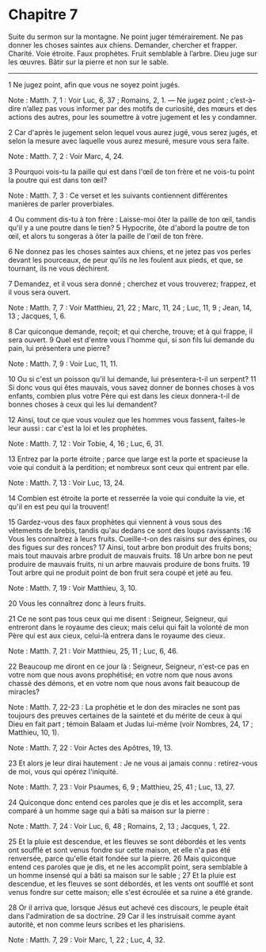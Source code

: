 # Chapitre 7

Suite du sermon sur la montagne.
Ne point juger témérairement.
Ne pas donner les choses saintes aux chiens.
Demander, chercher et frapper.
Charité.
Voie étroite.
Faux prophètes.
Fruit semblable à l’arbre.
Dieu juge sur les œuvres.
Bâtir sur la pierre et non sur le sable.

***

1 Ne jugez point, afin que vous ne soyez point jugés.

<span class="bible-note">Note : </span> Matth. 7, 1 : Voir Luc, 6, 37 ; Romains, 2, 1. ― Ne jugez point ; c’est-à-dire n’allez pas vous informer par des motifs de curiosité, des mœurs et des actions des autres, pour les soumettre à votre jugement et les y condamner.

2 Car d'après le jugement selon lequel vous aurez jugé, vous serez jugés, et selon la mesure avec laquelle vous aurez mesuré, mesure vous sera faite.

<span class="bible-note">Note : </span> Matth. 7, 2 : Voir Marc, 4, 24.

3 Pourquoi vois-tu la paille qui est dans l'œil de ton frère et ne vois-tu point la poutre qui est dans ton œil?

<span class="bible-note">Note : </span> Matth. 7, 3 : Ce verset et les suivants contiennent différentes manières de parler proverbiales.

4 Ou comment dis-tu à ton frère : Laisse-moi ôter la paille de ton œil, tandis qu'il y a une poutre dans le tien? 5 Hypocrite, ôte d'abord la poutre de ton œil, et alors tu songeras à ôter la paille de l'œil de ton frère.


6 Ne donnez pas les choses saintes aux chiens, et ne jetez pas vos perles devant les pourceaux, de peur qu'ils ne les foulent aux pieds, et que, se tournant, ils ne vous déchirent.


7 Demandez, et il vous sera donné ; cherchez et vous trouverez; frappez, et il vous sera ouvert.

<span class="bible-note">Note : </span> Matth. 7, 7 : Voir Matthieu, 21, 22 ; Marc, 11, 24 ; Luc, 11, 9 ; Jean, 14, 13 ; Jacques, 1, 6.

8 Car quiconque demande, reçoit; et qui cherche, trouve; et à qui frappe, il sera ouvert. 9 Quel est d'entre vous l'homme qui, si son fils lui demande du pain, lui présentera une pierre?

<span class="bible-note">Note : </span> Matth. 7, 9 : Voir Luc, 11, 11.

10 Ou si c'est un poisson qu'il lui demande, lui présentera-t-il un serpent? 11 Si donc vous qui êtes mauvais, vous savez donner de bonnes choses à vos enfants, combien plus votre Père qui est dans les cieux donnera-t-il de bonnes choses à ceux qui les lui demandent?


12 Ainsi, tout ce que vous voulez que les hommes vous fassent, faites-le leur aussi : car c'est la loi et les prophètes.

<span class="bible-note">Note : </span> Matth. 7, 12 : Voir Tobie, 4, 16 ; Luc, 6, 31.


13 Entrez par la porte étroite ; parce que large est la porte et spacieuse la voie qui conduit à la perdition; et nombreux sont ceux qui entrent par elle.

<span class="bible-note">Note : </span> Matth. 7, 13 : Voir Luc, 13, 24.

14 Combien est étroite la porte et resserrée la voie qui conduite la vie, et qu'il en est peu qui la trouvent!


15 Gardez-vous des faux prophètes qui viennent à vous sous des vêtements de brebis, tandis qu'au dedans ce sont des loups ravissants :16 Vous les connaîtrez à leurs fruits. Cueille-t-on des raisins sur des épines, ou des figues sur des ronces? 17 Ainsi, tout arbre bon produit des fruits bons; mais tout mauvais arbre produit de mauvais fruits. 18 Un arbre bon ne peut produire de mauvais fruits, ni un arbre mauvais produire de bons fruits. 19 Tout arbre qui ne produit point de bon fruit sera coupé et jeté au feu.

<span class="bible-note">Note : </span> Matth. 7, 19 : Voir Matthieu, 3, 10.

20 Vous les connaîtrez donc à leurs fruits.


21 Ce ne sont pas tous ceux qui me disent : Seigneur, Seigneur, qui entreront dans le royaume des cieux; mais celui qui fait la volonté de mon Père qui est aux cieux, celui-là entrera dans le royaume des cieux.

<span class="bible-note">Note : </span> Matth. 7, 21 : Voir Matthieu, 25, 11 ; Luc, 6, 46.

22 Beaucoup me diront en ce jour là : Seigneur, Seigneur, n'est-ce pas en votre nom que nous avons prophétisé; en votre nom que nous avons chassé des démons, et en votre nom que nous avons fait beaucoup de miracles?

<span class="bible-note">Note : </span> Matth. 7, 22-23 : La prophétie et le don des miracles ne sont pas toujours des preuves certaines de la sainteté et du mérite de ceux à qui Dieu en fait part ; témoin Balaam et Judas lui-même (voir Nombres, 24, 17 ; Matthieu, 10, 1).

<span class="bible-note">Note : </span> Matth. 7, 22 : Voir Actes des Apôtres, 19, 13.

23 Et alors je leur dirai hautement : Je ne vous ai jamais connu : retirez-vous de moi, vous qui opérez l'iniquité.

<span class="bible-note">Note : </span> Matth. 7, 23 : Voir Psaumes, 6, 9 ; Matthieu, 25, 41 ; Luc, 13, 27.


24 Quiconque donc entend ces paroles que je dis et les accomplit, sera comparé à un homme sage qui a bâti sa maison sur la pierre :

<span class="bible-note">Note : </span> Matth. 7, 24 : Voir Luc, 6, 48 ; Romains, 2, 13 ; Jacques, 1, 22.

25 Et la pluie est descendue, et les fleuves se sont débordés et les vents ont soufflé et sont venus fondre sur cette maison, et elle n'a pas été renversée, parce qu'elle était fondée sur la pierre. 26 Mais quiconque entend ces paroles que je dis, et ne les accomplit point, sera semblable à un homme insensé qui a bâti sa maison sur le sable ; 27 Et la pluie est descendue, et les fleuves se sont débordés, et les vents ont soufflé et sont venus fondre sur cette maison; elle s'est écroulée et sa ruine a été grande.


28 Or il arriva que, lorsque Jésus eut achevé ces discours, le peuple était dans l'admiration de sa doctrine. 29 Car il les instruisait comme ayant autorité, et non comme leurs scribes et les pharisiens.

<span class="bible-note">Note : </span> Matth. 7, 29 : Voir Marc, 1, 22 ; Luc, 4, 32.

